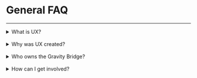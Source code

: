 # General FAQ

---

<details><summary>What is UX?</summary>

UX is a cross chain DeFi hub that interconnects between blockchains._

_As a base layer blockchain, applications and money lego primitives can be built on top of UX to access cross chain leverage and liquidity. The UX facilitates interoperability between the Cosmos ecosystem, Ethereum network, side chain architectures, layer two scaling solutions, and alternative base layer protocols. As a Cosmos SDK blockchain, UX is interoperable with blockchains including Terra, Crypto.com, Binance Chain, Osmosis, Secret Network, and 30+ other chains, plus Ethereum, from Day 1._

_The native UX token is a Proof of Stake asset that can exist as a Cosmos SDK token and an ERC20 token on Ethereum._

</details>

<br>

<details><summary>Why was UX created?</summary>

_Relayers compete to be the first in relaying a profitable batch. Orchestrators validate and sign batched transactions._

</details>

<br>

<details><summary>Who owns the Gravity Bridge?</summary>

_UX was created to address three main issues that exist in DeFi:_

_1. Detached Yields_

_2. Concentrated Systematic Risks_

_3. Isolated Capital_

_UX plans to break the inherent silos between blockchains by utilizing bridging solutions towards interconnecting blockchains and encouraging better capital efficiency. The eventual goals will be to enable interchain lending and borrowing, multi-chain staking and delegations, plus cross chain defi rates._

</details>

<br>

<details><summary>How can I get involved?</summary>

_UX releases new community programs and events on an ongoing basis to gather the community for fun events, new product testing, or to simply crowdsource wisdom on various topics. Join the discussion on Discord and follow UX on Twitter to learn more. All of UX’s official links can be found [here](https://linktr.ee/UmeeCrossChain)._

</details>
